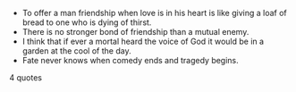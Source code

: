  - To offer a man friendship when love is in his heart is like giving a loaf of bread to one who is dying of thirst.
 - There is no stronger bond of friendship than a mutual enemy.
 - I think that if ever a mortal heard the voice of God it would be in a garden at the cool of the day.
 - Fate never knows when comedy ends and tragedy begins.

4 quotes